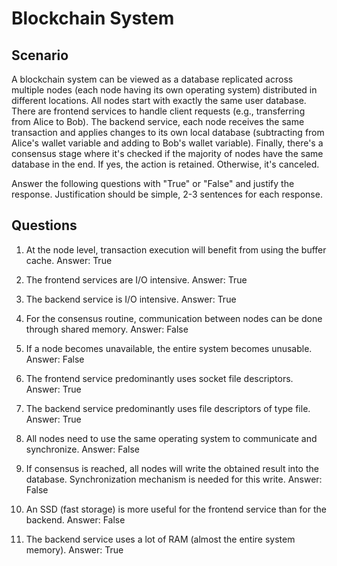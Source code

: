 # Blockchain System

## Scenario

A blockchain system can be viewed as a database replicated across multiple nodes (each node having its own operating system) distributed in different locations.
All nodes start with exactly the same user database.
There are frontend services to handle client requests (e.g., transferring from Alice to Bob).
The backend service, each node receives the same transaction and applies changes to its own local database (subtracting from Alice's wallet variable and adding to Bob's wallet variable).
Finally, there's a consensus stage where it's checked if the majority of nodes have the same database in the end.
If yes, the action is retained.
Otherwise, it's canceled.

Answer the following questions with "True" or "False" and justify the response.
Justification should be simple, 2-3 sentences for each response.

## Questions

1. At the node level, transaction execution will benefit from using the buffer cache.
Answer: True

1. The frontend services are I/O intensive.
Answer: True

1. The backend service is I/O intensive.
Answer: True

1. For the consensus routine, communication between nodes can be done through shared memory.
Answer: False

1. If a node becomes unavailable, the entire system becomes unusable.
Answer: False

1. The frontend service predominantly uses socket file descriptors.
Answer: True

1. The backend service predominantly uses file descriptors of type file.
Answer: True

1. All nodes need to use the same operating system to communicate and synchronize.
Answer: False

1. If consensus is reached, all nodes will write the obtained result into the database.
Synchronization mechanism is needed for this write.
Answer: False

1. An SSD (fast storage) is more useful for the frontend service than for the backend.
Answer: False

1. The backend service uses a lot of RAM (almost the entire system memory).
Answer: True
